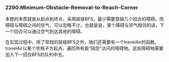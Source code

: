 ### 2290.Minimum-Obstacle-Removal-to-Reach-Corner

本题的本质就是从起点到终点，采用层级BFS，最少需要穿越几个回合的障碍。而障碍与障碍之间的空气，可以忽略不计。也就是说，某个障碍与空气相邻的话，下一个回合可以通过空气到达其他的障碍。

在实现过程中，除了常规的层级BFS之外，我们还需要有一个travelAir的函数。travelAir以某个空格子为起点，遍历所有能“隔空”访问的障碍物。这些障碍物需要加入下一回合BFS的队列中去。
